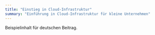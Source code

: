 ```yaml
---
title: "Einstieg in Cloud-Infrastruktur"
summary: "Einführung in Cloud-Infrastruktur für kleine Unternehmen"
---
```

Beispielinhalt für deutschen Beitrag.
